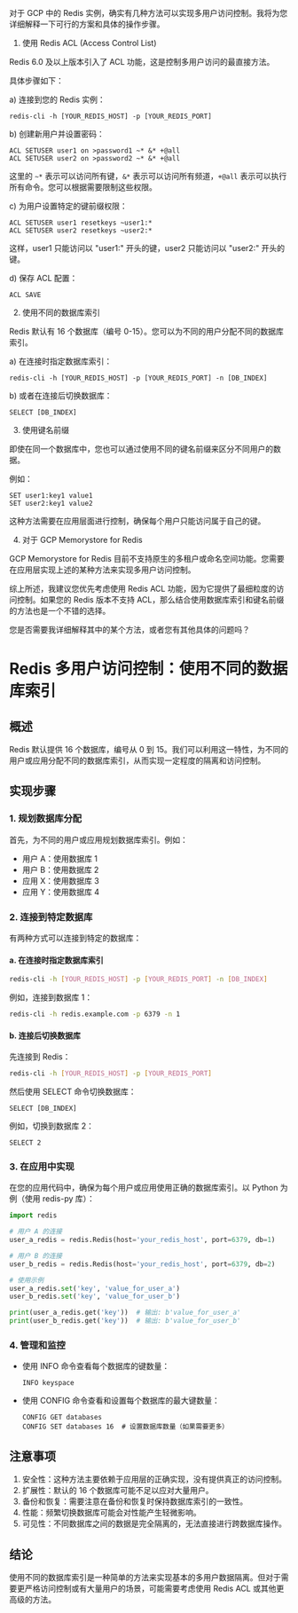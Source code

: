 对于 GCP 中的 Redis 实例，确实有几种方法可以实现多用户访问控制。我将为您详细解释一下可行的方案和具体的操作步骤。

1. 使用 Redis ACL (Access Control List)

Redis 6.0 及以上版本引入了 ACL 功能，这是控制多用户访问的最直接方法。



具体步骤如下：

a) 连接到您的 Redis 实例：
```
redis-cli -h [YOUR_REDIS_HOST] -p [YOUR_REDIS_PORT]
```

b) 创建新用户并设置密码：
```
ACL SETUSER user1 on >password1 ~* &* +@all
ACL SETUSER user2 on >password2 ~* &* +@all
```

这里的 `~*` 表示可以访问所有键，`&*` 表示可以访问所有频道，`+@all` 表示可以执行所有命令。您可以根据需要限制这些权限。

c) 为用户设置特定的键前缀权限：
```
ACL SETUSER user1 resetkeys ~user1:*
ACL SETUSER user2 resetkeys ~user2:*
```

这样，user1 只能访问以 "user1:" 开头的键，user2 只能访问以 "user2:" 开头的键。

d) 保存 ACL 配置：
```
ACL SAVE
```

2. 使用不同的数据库索引

Redis 默认有 16 个数据库（编号 0-15）。您可以为不同的用户分配不同的数据库索引。

a) 在连接时指定数据库索引：
```
redis-cli -h [YOUR_REDIS_HOST] -p [YOUR_REDIS_PORT] -n [DB_INDEX]
```

b) 或者在连接后切换数据库：
```
SELECT [DB_INDEX]
```

3. 使用键名前缀

即使在同一个数据库中，您也可以通过使用不同的键名前缀来区分不同用户的数据。

例如：
```
SET user1:key1 value1
SET user2:key1 value2
```

这种方法需要在应用层面进行控制，确保每个用户只能访问属于自己的键。

4. 对于 GCP Memorystore for Redis

GCP Memorystore for Redis 目前不支持原生的多租户或命名空间功能。您需要在应用层实现上述的某种方法来实现多用户访问控制。

综上所述，我建议您优先考虑使用 Redis ACL 功能，因为它提供了最细粒度的访问控制。如果您的 Redis 版本不支持 ACL，那么结合使用数据库索引和键名前缀的方法也是一个不错的选择。

您是否需要我详细解释其中的某个方法，或者您有其他具体的问题吗？​​​​​​​​​​​​​​​​



# Redis 多用户访问控制：使用不同的数据库索引

## 概述

Redis 默认提供 16 个数据库，编号从 0 到 15。我们可以利用这一特性，为不同的用户或应用分配不同的数据库索引，从而实现一定程度的隔离和访问控制。

## 实现步骤

### 1. 规划数据库分配

首先，为不同的用户或应用规划数据库索引。例如：

- 用户 A：使用数据库 1
- 用户 B：使用数据库 2
- 应用 X：使用数据库 3
- 应用 Y：使用数据库 4

### 2. 连接到特定数据库

有两种方式可以连接到特定的数据库：

#### a. 在连接时指定数据库索引

```bash
redis-cli -h [YOUR_REDIS_HOST] -p [YOUR_REDIS_PORT] -n [DB_INDEX]
```

例如，连接到数据库 1：
```bash
redis-cli -h redis.example.com -p 6379 -n 1
```

#### b. 连接后切换数据库

先连接到 Redis：
```bash
redis-cli -h [YOUR_REDIS_HOST] -p [YOUR_REDIS_PORT]
```

然后使用 SELECT 命令切换数据库：
```
SELECT [DB_INDEX]
```

例如，切换到数据库 2：
```
SELECT 2
```

### 3. 在应用中实现

在您的应用代码中，确保为每个用户或应用使用正确的数据库索引。以 Python 为例（使用 redis-py 库）：

```python
import redis

# 用户 A 的连接
user_a_redis = redis.Redis(host='your_redis_host', port=6379, db=1)

# 用户 B 的连接
user_b_redis = redis.Redis(host='your_redis_host', port=6379, db=2)

# 使用示例
user_a_redis.set('key', 'value_for_user_a')
user_b_redis.set('key', 'value_for_user_b')

print(user_a_redis.get('key'))  # 输出: b'value_for_user_a'
print(user_b_redis.get('key'))  # 输出: b'value_for_user_b'
```

### 4. 管理和监控

- 使用 INFO 命令查看每个数据库的键数量：
  ```
  INFO keyspace
  ```

- 使用 CONFIG 命令查看和设置每个数据库的最大键数量：
  ```
  CONFIG GET databases
  CONFIG SET databases 16  # 设置数据库数量（如果需要更多）
  ```

## 注意事项

1. 安全性：这种方法主要依赖于应用层的正确实现，没有提供真正的访问控制。
2. 扩展性：默认的 16 个数据库可能不足以应对大量用户。
3. 备份和恢复：需要注意在备份和恢复时保持数据库索引的一致性。
4. 性能：频繁切换数据库可能会对性能产生轻微影响。
5. 可见性：不同数据库之间的数据是完全隔离的，无法直接进行跨数据库操作。

## 结论

使用不同的数据库索引是一种简单的方法来实现基本的多用户数据隔离。但对于需要更严格访问控制或有大量用户的场景，可能需要考虑使用 Redis ACL 或其他更高级的方法。
